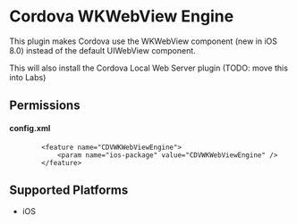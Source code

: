 Cordova WKWebView Engine
======

This plugin makes Cordova use the WKWebView component (new in iOS 8.0) instead of the default UIWebView component.

This will also install the Cordova Local Web Server plugin (TODO: move this into Labs)

Permissions
-----------

#### config.xml

            <feature name="CDVWKWebViewEngine">
                <param name="ios-package" value="CDVWKWebViewEngine" />
            </feature>

Supported Platforms
-------------------

- iOS

